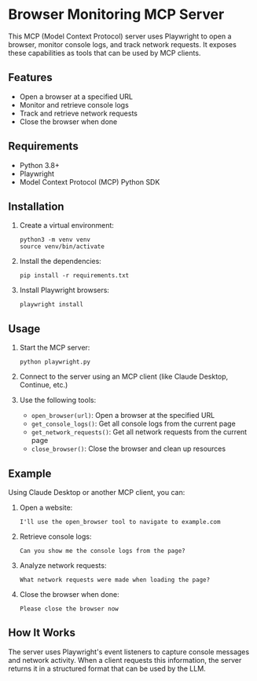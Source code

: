 # Browser Monitoring MCP Server

This MCP (Model Context Protocol) server uses Playwright to open a browser, monitor console logs, and track network requests. It exposes these capabilities as tools that can be used by MCP clients.

## Features

- Open a browser at a specified URL
- Monitor and retrieve console logs
- Track and retrieve network requests
- Close the browser when done

## Requirements

- Python 3.8+
- Playwright
- Model Context Protocol (MCP) Python SDK

## Installation

1. Create a virtual environment:
   ```
   python3 -m venv venv
   source venv/bin/activate
   ```

2. Install the dependencies:
   ```
   pip install -r requirements.txt
   ```

3. Install Playwright browsers:
   ```
   playwright install
   ```

## Usage

1. Start the MCP server:
   ```
   python playwright.py
   ```

2. Connect to the server using an MCP client (like Claude Desktop, Continue, etc.)

3. Use the following tools:

   - `open_browser(url)`: Open a browser at the specified URL
   - `get_console_logs()`: Get all console logs from the current page
   - `get_network_requests()`: Get all network requests from the current page
   - `close_browser()`: Close the browser and clean up resources

## Example

Using Claude Desktop or another MCP client, you can:

1. Open a website:
   ```
   I'll use the open_browser tool to navigate to example.com
   ```

2. Retrieve console logs:
   ```
   Can you show me the console logs from the page?
   ```

3. Analyze network requests:
   ```
   What network requests were made when loading the page?
   ```

4. Close the browser when done:
   ```
   Please close the browser now
   ```

## How It Works

The server uses Playwright's event listeners to capture console messages and network activity. When a client requests this information, the server returns it in a structured format that can be used by the LLM.
